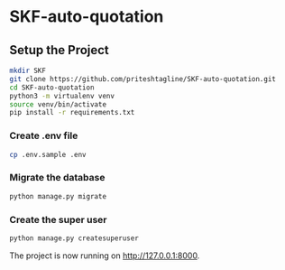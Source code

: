 # SKF-auto-quotation

## Setup the Project

```sh
mkdir SKF
git clone https://github.com/priteshtagline/SKF-auto-quotation.git
cd SKF-auto-quotation
python3 -m virtualenv venv
source venv/bin/activate
pip install -r requirements.txt
```

### Create .env file
```sh
cp .env.sample .env
```

### Migrate the database

```sh
python manage.py migrate
```

### Create the super user

```sh
python manage.py createsuperuser
```

The project is now running on http://127.0.0.1:8000.

